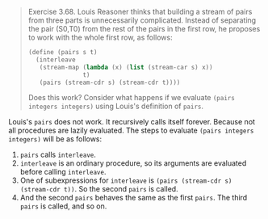 > Exercise 3.68.  Louis Reasoner thinks that building a stream of pairs from
> three parts is unnecessarily complicated. Instead of separating the pair
> (S0,T0) from the rest of the pairs in the first row, he proposes to work with
> the whole first row, as follows:
>
> ```scheme
> (define (pairs s t)
>   (interleave
>    (stream-map (lambda (x) (list (stream-car s) x))
>                t)
>    (pairs (stream-cdr s) (stream-cdr t))))
> ```
>
> Does this work?  Consider what happens if we evaluate `(pairs integers
> integers)` using Louis's definition of `pairs`.

Louis's `pairs` does not work.  It recursively calls itself forever.
Because not all procedures are lazily evaluated.
The steps to evaluate `(pairs integers integers)` will be as follows:

1. `pairs` calls `interleave`.
2. `interleave` is an ordinary procedure, so its arguments are evaluated before calling `interleave`.
3. One of subexpressions for `interleave` is `(pairs (stream-cdr s) (stream-cdr t))`.  So the second `pairs` is called.
4. And the second `pairs` behaves the same as the first `pairs`.  The third `pairs` is called, and so on.
